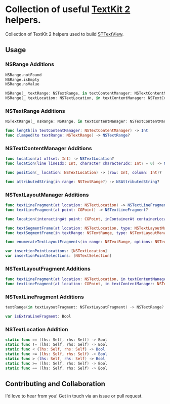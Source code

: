 # Collection of useful [TextKit 2](https://developer.apple.com/documentation/appkit/textkit) helpers.

Collection of TextKit 2 helpers used to build [STTextView](https://github.com/krzyzanowskim/STTextView).

## Usage

### NSRange Additions

```swift
NSRange.notFound
NSRange.isEmpty
NSRange.nsValue

NSRange(_ textRange: NSTextRange, in textContentManager: NSTextContentManager)
NSRange(_ textLocation: NSTextLocation, in textContentManager: NSTextContentManager)
``` 

### NSTextRange Additions

```swift
NSTextRange(_ nsRange: NSRange, in textContentManager: NSTextContentManager)

func length(in textContentManager: NSTextContentManager) -> Int
func clamped(to textRange: NSTextRange) -> NSTextRange?
```

### NSTextContentManager Additions

```swift
func location(at offset: Int) -> NSTextLocation?
func location(line lineIdx: Int, character characterIdx: Int? = 0) -> NSTextLocation?

func position(_ location: NSTextLocation) -> (row: Int, column: Int)?

func attributedString(in range: NSTextRange?) -> NSAttributedString?
```

### NSTextLayoutManager Additions

```swift
func textLineFragment(at location: NSTextLocation) -> NSTextLineFragment?
func textLineFragment(at point: CGPoint) -> NSTextLineFragment?

func location(interactingAt point: CGPoint, inContainerAt containerLocation: NSTextLocation) -> NSTextLocation?

func textSegmentFrame(at location: NSTextLocation, type: NSTextLayoutManager.SegmentType, options: SegmentOptions = [.upstreamAffinity]) -> CGRect?
func textSegmentFrame(in textRange: NSTextRange, type: NSTextLayoutManager.SegmentType, options: SegmentOptions = [.upstreamAffinity, .rangeNotRequired]) -> CGRect?

func enumerateTextLayoutFragments(in range: NSTextRange, options: NSTextLayoutFragment.EnumerationOptions = [], using block: (NSTextLayoutFragment) -> Bool) -> NSTextLocation?

var insertionPointLocations: [NSTextLocation]
var insertionPointSelections: [NSTextSelection]
```

### NSTextLayoutFragment Additions

```swift
func textLineFragment(at location: NSTextLocation, in textContentManager: NSTextContentManager? = nil) -> NSTextLineFragment?
func textLineFragment(at location: CGPoint, in textContentManager: NSTextContentManager? = nil) -> NSTextLineFragment?
```

### NSTextLineFragment Additions

```swift
textRange(in textLayoutFragment: NSTextLayoutFragment) -> NSTextRange?

var isExtraLineFragment: Bool
```

### NSTextLocation Addition

```swift
static func == (lhs: Self, rhs: Self) -> Bool
static func != (lhs: Self, rhs: Self) -> Bool
static func < (lhs: Self, rhs: Self) -> Bool
static func <= (lhs: Self, rhs: Self) -> Bool
static func > (lhs: Self, rhs: Self) -> Bool
static func >= (lhs: Self, rhs: Self) -> Bool
static func ~= (lhs: Self, rhs: Self) -> Bool
```

## Contributing and Collaboration

I'd love to hear from you! Get in touch via an issue or pull request.
